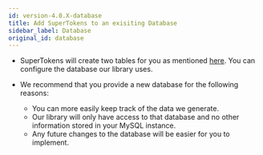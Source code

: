 ```yaml
---
id: version-4.0.X-database
title: Add SuperTokens to an exisiting Database
sidebar_label: Database
original_id: database
---
```


- SuperTokens will create two tables for you as mentioned [here](../backend/installation#3-optionally-create-tables-in-the-mysql-database). You can configure the database our library uses.

- We recommend that you provide a new database for the following reasons:
  - You can more easily keep track of the data we generate.
  - Our library will only have access to that database and no other information stored in your MySQL instance.
  - Any future changes to the database will be easier for you to implement.